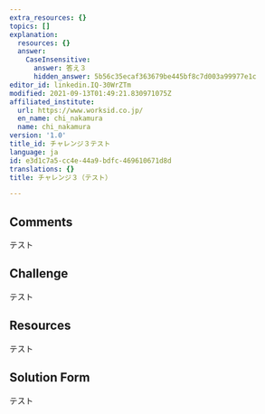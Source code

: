 ```yaml
---
extra_resources: {}
topics: []
explanation:
  resources: {}
  answer:
    CaseInsensitive:
      answer: 答え３
      hidden_answer: 5b56c35ecaf363679be445bf8c7d003a99977e1c
editor_id: linkedin.IQ-30WrZTm
modified: 2021-09-13T01:49:21.830971075Z
affiliated_institute:
  url: https://www.worksid.co.jp/
  en_name: chi_nakamura
  name: chi_nakamura
version: '1.0'
title_id: チャレンジ３テスト
language: ja
id: e3d1c7a5-cc4e-44a9-bdfc-469610671d8d
translations: {}
title: チャレンジ３（テスト）

---
```


## Comments
テスト


## Challenge
テスト


## Resources
テスト


## Solution Form

テスト

